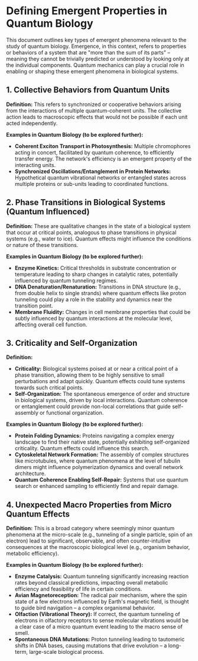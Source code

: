 # Defining Emergent Properties in Quantum Biology

This document outlines key types of emergent phenomena relevant to the study of quantum biology. Emergence, in this context, refers to properties or behaviors of a system that are "more than the sum of its parts" – meaning they cannot be trivially predicted or understood by looking only at the individual components. Quantum mechanics can play a crucial role in enabling or shaping these emergent phenomena in biological systems.

## 1. Collective Behaviors from Quantum Units

**Definition:** This refers to synchronized or cooperative behaviors arising from the interactions of multiple quantum-coherent units. The collective action leads to macroscopic effects that would not be possible if each unit acted independently.

**Examples in Quantum Biology (to be explored further):**
- **Coherent Exciton Transport in Photosynthesis:** Multiple chromophores acting in concert, facilitated by quantum coherence, to efficiently transfer energy. The network's efficiency is an emergent property of the interacting units.
- **Synchronized Oscillations/Entanglement in Protein Networks:** Hypothetical quantum vibrational networks or entangled states across multiple proteins or sub-units leading to coordinated functions.

## 2. Phase Transitions in Biological Systems (Quantum Influenced)

**Definition:** These are qualitative changes in the state of a biological system that occur at critical points, analogous to phase transitions in physical systems (e.g., water to ice). Quantum effects might influence the conditions or nature of these transitions.

**Examples in Quantum Biology (to be explored further):**
- **Enzyme Kinetics:** Critical thresholds in substrate concentration or temperature leading to sharp changes in catalytic rates, potentially influenced by quantum tunneling regimes.
- **DNA Denaturation/Renaturation:** Transitions in DNA structure (e.g., from double helix to single strands) where quantum effects like proton tunneling could play a role in the stability and dynamics near the transition point.
- **Membrane Fluidity:** Changes in cell membrane properties that could be subtly influenced by quantum interactions at the molecular level, affecting overall cell function.

## 3. Criticality and Self-Organization

**Definition:**
- **Criticality:** Biological systems poised at or near a critical point of a phase transition, allowing them to be highly sensitive to small perturbations and adapt quickly. Quantum effects could tune systems towards such critical points.
- **Self-Organization:** The spontaneous emergence of order and structure in biological systems, driven by local interactions. Quantum coherence or entanglement could provide non-local correlations that guide self-assembly or functional organization.

**Examples in Quantum Biology (to be explored further):**
- **Protein Folding Dynamics:** Proteins navigating a complex energy landscape to find their native state, potentially exhibiting self-organized criticality. Quantum effects could influence this search.
- **Cytoskeletal Network Formation:** The assembly of complex structures like microtubules, where quantum phenomena at the level of tubulin dimers might influence polymerization dynamics and overall network architecture.
- **Quantum Coherence Enabling Self-Repair:** Systems that use quantum search or enhanced sampling to efficiently find and repair damage.

## 4. Unexpected Macro Properties from Micro Quantum Effects

**Definition:** This is a broad category where seemingly minor quantum phenomena at the micro-scale (e.g., tunneling of a single particle, spin of an electron) lead to significant, observable, and often counter-intuitive consequences at the macroscopic biological level (e.g., organism behavior, metabolic efficiency).

**Examples in Quantum Biology (to be explored further):**
- **Enzyme Catalysis:** Quantum tunneling significantly increasing reaction rates beyond classical predictions, impacting overall metabolic efficiency and feasibility of life in certain conditions.
- **Avian Magnetoreception:** The radical pair mechanism, where the spin state of a few electrons influenced by Earth's magnetic field, is thought to guide bird navigation – a complex organismal behavior.
- **Olfaction (Vibrational Theory):** If correct, the quantum tunneling of electrons in olfactory receptors to sense molecular vibrations would be a clear case of a micro quantum event leading to the macro sense of smell.
- **Spontaneous DNA Mutations:** Proton tunneling leading to tautomeric shifts in DNA bases, causing mutations that drive evolution – a long-term, large-scale biological process.
